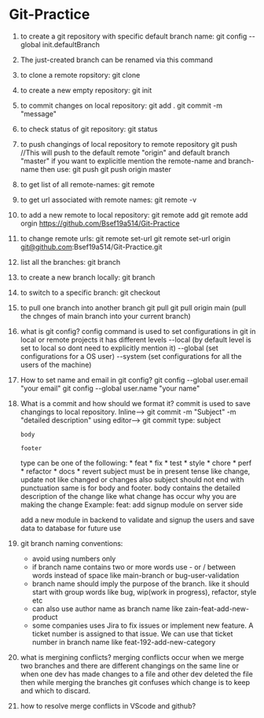 # Git-Practice

1) to create a git repository with specific default branch name:
	git config --global init.defaultBranch <name>
	
2) The just-created branch can be renamed via this command
	 
	 
3) to clone a remote ropsitory:
	git clone <URL>
	
4) to create a new empty repository:
	git init
	
5) to commit changes on local repository:
	git add .
	git commit -m "message"
	
6) to check status of git repository:
	git status
	
7) to push changings of local repository to remote repository
	git push //This will push to the default remote "origin" and default branch "master"
   if you want to explicitle mention the remote-name and branch-name then use:
	git push <origin-name> <branch-name>
	git push origin master
	
8) to get list of all remote-names:
	git remote
	
9) to get url associated with remote names:
	git remote -v
	
10) to add a new remote to local repository:
	git remote add <remote-name> <url>
	git remote add orgin https://github.com/Bsef19a514/Git-Practice
	
11) to change remote urls:
	git remote set-url <existing remote name> <new url>
	git remote set-url origin git@github.com:Bsef19a514/Git-Practice.git
	
12) list all the branches:
	git branch
	
13) to create a new branch locally:
	git branch <branch-name>
		
14) to switch to a specific branch:
	git checkout <branch-name>
	
15) to pull one branch into another branch
	git pull <remote-name> <branch-name>
	git pull origin main (pull the chnges of main branch into your current branch) 

16) what is git config?
	config command is used to set configurations in git in local or remote projects
	it has different levels
	--local (by default level is set to local so dont need to explicitly mention it)
	--global (set configurations for a OS user)
	--system (set configurations for all the users of the machine)
	
17) How to set name and email in git config?
	git config --global user.email "your email"
	git config --global user.name "your name"
	
18) What is a commit and how should we format it?
	commit is used to save changings to local repository.
	Inline-->  git commit -m "Subject" -m "detailed description"
	using editor-->  git commit
		type: subject

		body

		footer

	type can be one of the following:
		* feat
		* fix
		* test
		* style
		* chore
		* perf
		* refactor
		* docs
		* revert
	subject must be in present tense like change, update not like changed or changes
	also subject should not end with punctuation same is for body and footer.
	body contains the detailed description of the change like what change has occur why you are making the change
	Example: 
	feat: add signup module on server side
	
	add a new module in backend to validate and signup the users and save data to database for future use

19) git branch naming conventions:
	* avoid using numbers only 
	* if branch name contains two or more words use - or / between words instead of space like main-branch or bug-user-validation
	* branch name should imply the purpose of the branch. like it should start with group words like bug, wip(work in progress), refactor, style etc
	* can also use author name as branch name like zain-feat-add-new-product
	* some companies uses Jira to fix issues or implement new feature. A ticket number is assigned to that issue. We can use that ticket number in branch name like feat-192-add-new-category

20) what is mergining conflicts?
	merging conflicts occur when we merge two branches and there are different changings on the same line or when one dev has made changes to a file and other dev deleted the file then while merging the branches git confuses which change is to keep and which to discard.

21) how to resolve merge conflicts in VScode and github?

	
